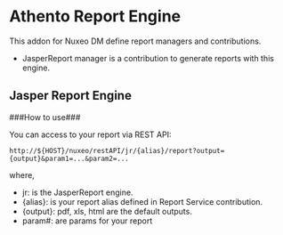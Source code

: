 # Athento Report Engine

This addon for Nuxeo DM define report managers and contributions. 

- JasperReport manager is a contribution to generate reports with this engine.

## Jasper Report Engine

###How to use###

You can access to your report via REST API:

```
http://${HOST}/nuxeo/restAPI/jr/{alias}/report?output={output}&param1=...&param2=...
```

where,

* jr: is the JasperReport engine.
* {alias}: is your report alias defined in Report Service contribution.
* {output}: pdf, xls, html are the default outputs.
* param#: are params for your report




